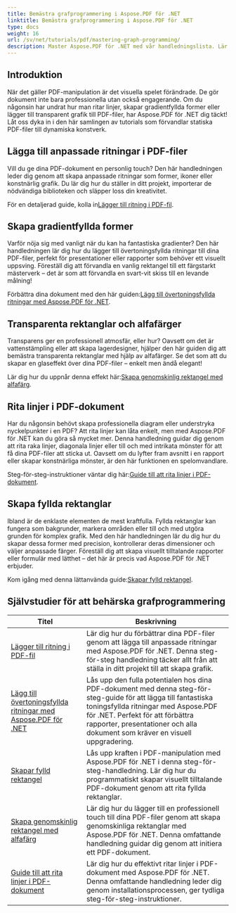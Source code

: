 ```yaml
---
title: Bemästra grafprogrammering i Aspose.PDF för .NET
linktitle: Bemästra grafprogrammering i Aspose.PDF för .NET
type: docs
weight: 16
url: /sv/net/tutorials/pdf/mastering-graph-programming/
description: Master Aspose.PDF för .NET med vår handledningslista. Lär dig ritförbättringar som övertoningar, fyllda rektanglar och linjer i PDF-filer. Steg-för-steg-vägledning tillhandahålls.
---
```

## Introduktion

När det gäller PDF-manipulation är det visuella spelet förändrade. De gör dokument inte bara professionella utan också engagerande. Om du någonsin har undrat hur man ritar linjer, skapar gradientfyllda former eller lägger till transparent grafik till PDF-filer, har Aspose.PDF för .NET dig täckt! Låt oss dyka in i den här samlingen av tutorials som förvandlar statiska PDF-filer till dynamiska konstverk.

## Lägga till anpassade ritningar i PDF-filer  

Vill du ge dina PDF-dokument en personlig touch? Den här handledningen leder dig genom att skapa anpassade ritningar som former, ikoner eller konstnärlig grafik. Du lär dig hur du ställer in ditt projekt, importerar de nödvändiga biblioteken och släpper loss din kreativitet.  

 För en detaljerad guide, kolla in[Lägger till ritning i PDF-fil](./adding-drawing/).

## Skapa gradientfyllda former  

Varför nöja sig med vanligt när du kan ha fantastiska gradienter? Den här handledningen lär dig hur du lägger till övertoningsfyllda ritningar till dina PDF-filer, perfekt för presentationer eller rapporter som behöver ett visuellt uppsving. Föreställ dig att förvandla en vanlig rektangel till ett färgstarkt mästerverk – det är som att förvandla en svart-vit skiss till en levande målning!  

 Förbättra dina dokument med den här guiden:[Lägg till övertoningsfyllda ritningar med Aspose.PDF för .NET](./add-gradient-filled-drawings/).


## Transparenta rektanglar och alfafärger  

Transparens ger en professionell atmosfär, eller hur? Oavsett om det är vattenstämpling eller att skapa lagerdesigner, hjälper den här guiden dig att bemästra transparenta rektanglar med hjälp av alfafärger. Se det som att du skapar en glaseffekt över dina PDF-filer – enkelt men ändå elegant!  

 Lär dig hur du uppnår denna effekt här:[Skapa genomskinlig rektangel med alfafärg](./create-transparent-rectangle-with-alpha-color/).

## Rita linjer i PDF-dokument  

Har du någonsin behövt skapa professionella diagram eller understryka nyckelpunkter i en PDF? Att rita linjer kan låta enkelt, men med Aspose.PDF för .NET kan du göra så mycket mer. Denna handledning guidar dig genom att rita raka linjer, diagonala linjer eller till och med intrikata mönster för att få dina PDF-filer att sticka ut. Oavsett om du lyfter fram avsnitt i en rapport eller skapar konstnärliga mönster, är den här funktionen en spelomvandlare.  

 Steg-för-steg-instruktioner väntar dig här:[Guide till att rita linjer i PDF-dokument](./guide-to-drawing-lines/).

## Skapa fyllda rektanglar  

Ibland är de enklaste elementen de mest kraftfulla. Fyllda rektanglar kan fungera som bakgrunder, markera områden eller till och med utgöra grunden för komplex grafik. Med den här handledningen lär du dig hur du skapar dessa former med precision, kontrollerar deras dimensioner och väljer anpassade färger. Föreställ dig att skapa visuellt tilltalande rapporter eller formulär med lätthet – det här är precis vad Aspose.PDF för .NET erbjuder.  

 Kom igång med denna lättanvända guide:[Skapar fylld rektangel](./creating-filled-rectangle/).


## Självstudier för att behärska grafprogrammering
| Titel | Beskrivning |
| --- | --- | 
| [Lägger till ritning i PDF-fil](./adding-drawing/) | Lär dig hur du förbättrar dina PDF-filer genom att lägga till anpassade ritningar med Aspose.PDF för .NET. Denna steg-för-steg handledning täcker allt från att ställa in ditt projekt till att skapa grafik. |  
| [Lägg till övertoningsfyllda ritningar med Aspose.PDF för .NET](./add-gradient-filled-drawings/) | Lås upp den fulla potentialen hos dina PDF-dokument med denna steg-för-steg-guide för att lägga till fantastiska toningsfyllda ritningar med Aspose.PDF för .NET. Perfekt för att förbättra rapporter, presentationer och alla dokument som kräver en visuell uppgradering. |  
| [Skapar fylld rektangel](./creating-filled-rectangle/) | Lås upp kraften i PDF-manipulation med Aspose.PDF för .NET i denna steg-för-steg-handledning. Lär dig hur du programmatiskt skapar visuellt tilltalande PDF-dokument genom att rita fyllda rektanglar. |  
| [Skapa genomskinlig rektangel med alfafärg](./create-transparent-rectangle-with-alpha-color/) | Lär dig hur du lägger till en professionell touch till dina PDF-filer genom att skapa genomskinliga rektanglar med Aspose.PDF för .NET. Denna omfattande handledning guidar dig genom att initiera ett PDF-dokument. |   
| [Guide till att rita linjer i PDF-dokument](./guide-to-drawing-lines/) | Lär dig hur du effektivt ritar linjer i PDF-dokument med Aspose.PDF för .NET. Denna omfattande handledning leder dig genom installationsprocessen, ger tydliga steg-för-steg-instruktioner. |  